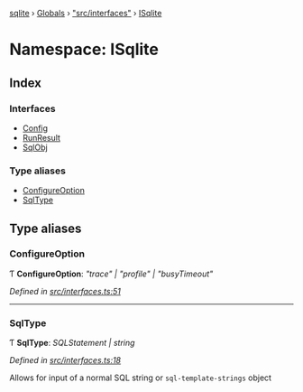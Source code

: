 [sqlite](../README.md) › [Globals](../globals.md) › ["src/interfaces"](_src_interfaces_.md) › [ISqlite](_src_interfaces_.isqlite.md)

# Namespace: ISqlite

## Index

### Interfaces

* [Config](../interfaces/_src_interfaces_.isqlite.config.md)
* [RunResult](../interfaces/_src_interfaces_.isqlite.runresult.md)
* [SqlObj](../interfaces/_src_interfaces_.isqlite.sqlobj.md)

### Type aliases

* [ConfigureOption](_src_interfaces_.isqlite.md#configureoption)
* [SqlType](_src_interfaces_.isqlite.md#sqltype)

## Type aliases

###  ConfigureOption

Ƭ **ConfigureOption**: *"trace" | "profile" | "busyTimeout"*

*Defined in [src/interfaces.ts:51](https://github.com/kriasoft/node-sqlite/blob/244b720/src/interfaces.ts#L51)*

___

###  SqlType

Ƭ **SqlType**: *SQLStatement | string*

*Defined in [src/interfaces.ts:18](https://github.com/kriasoft/node-sqlite/blob/244b720/src/interfaces.ts#L18)*

Allows for input of a normal SQL string or
`sql-template-strings` object
